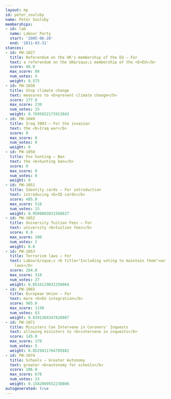 ```yaml
---
layout: mp
id: peter_soulsby
name: Peter Soulsby
memberships:
- id: lab
  name: Labour Party
  start: '2005-06-28'
  end: '2011-03-31'
stances:
- id: PW-1027
  title: Referendum on the UK's membership of the EU — For
  text: a referendum on the UK&rsquo;s membership of the <b>EU</b>
  score: 46.0
  max_score: 80
  num_votes: 4
  weight: 0.575
- id: PW-1030
  title: Stop climate change
  text: measures to <b>prevent climate change</b>
  score: 177.0
  max_score: 230
  num_votes: 15
  weight: 0.7695652173913043
- id: PW-1049
  title: Iraq 2003 — For the invasion
  text: the <b>Iraq war</b>
  score: 0
  max_score: 0
  num_votes: 0
  weight: 0
- id: PW-1050
  title: Fox hunting — Ban
  text: the <b>hunting ban</b>
  score: 0
  max_score: 0
  num_votes: 0
  weight: 0
- id: PW-1051
  title: Identity cards — For introduction
  text: introducing <b>ID cards</b>
  score: 485.0
  max_score: 510
  num_votes: 15
  weight: 0.9509803921568627
- id: PW-1052
  title: University Tuition Fees — For
  text: university <b>tuition fees</b>
  score: 0.0
  max_score: 100
  num_votes: 2
  weight: 0.0
- id: PW-1053
  title: Terrorism laws — For
  text: Labour&rsquo;s <b title="Including voting to maintain them">anti-terrorism
    laws</b>
  score: 264.0
  max_score: 310
  num_votes: 27
  weight: 0.8516129032258064
- id: PW-1065
  title: European Union — For
  text: more <b>EU integration</b>
  score: 965.0
  max_score: 1150
  num_votes: 63
  weight: 0.8391304347826087
- id: PW-1071
  title: Ministers Can Intervene in Coroners' Inquests
  text: allowing ministers to <b>intervene in inquests</b>
  score: 145.0
  max_score: 170
  num_votes: 5
  weight: 0.8529411764705882
- id: PW-1074
  title: Schools — Greater Autonomy
  text: greater <b>autonomy for schools</b>
  score: 106.0
  max_score: 670
  num_votes: 23
  weight: 0.1582089552238806
autogenerated: true
---
```

